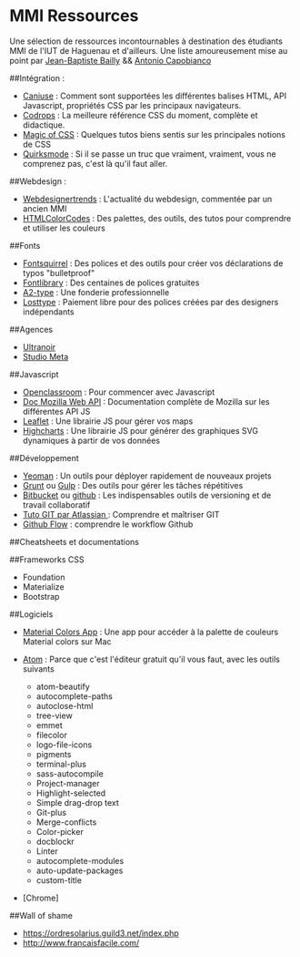 # MMI Ressources
Une sélection de ressources incontournables à destination des étudiants MMI de l'IUT de Haguenau et d'ailleurs.
Une liste amoureusement mise au point par [Jean-Baptiste Bailly](https://twitter.com/justinbasile) && [Antonio Capobianco](https://twitter.com/LamiTransalpin)


##Intégration :
* [Caniuse](http://caniuse.com/) : Comment sont supportées les différentes balises HTML, API Javascript, propriétés CSS par les principaux navigateurs.
* [Codrops](http://tympanus.net/codrops/css_reference/) : La meilleure référence CSS du moment, complète et didactique.
* [Magic of CSS](http://adamschwartz.co/magic-of-css/) : Quelques tutos biens sentis sur les principales notions de CSS
* [Quirksmode](http://www.quirksmode.org/) : Si il se passe un truc que vraiment, vraiment, vous ne comprenez pas, c'est là qu'il faut aller.


##Webdesign :
* [Webdesignertrends](http://www.webdesignertrends.com/) : L'actualité du webdesign, commentée par un ancien MMI
* [HTMLColorCodes](http://htmlcolorcodes.com/) : Des palettes, des outils, des tutos pour comprendre et utiliser les couleurs


##Fonts
* [Fontsquirrel](https://www.fontsquirrel.com/) : Des polices et des outils pour créer vos déclarations de typos "bulletproof"
* [Fontlibrary](fontlibrary.org) : Des centaines de polices gratuites
* [A2-type](a2-type.co.uk) : Une fonderie professionnelle
* [Losttype](losttype.com) : Paiement libre pour des polices créées par des designers indépendants

##Agences
* [Ultranoir](http://www.ultranoir.com/fr/)
* [Studio Meta](http://www.studiometa.fr/)



##Javascript
* [Openclassroom](https://openclassrooms.com/courses/dynamisez-vos-sites-web-avec-javascript) : Pour commencer avec Javascript
* [Doc Mozilla Web API](https://developer.mozilla.org/fr/docs/Web/API) : Documentation complète de Mozilla sur les différentes API JS
* [Leaflet](http://leafletjs.com/) : Une librairie JS pour gérer vos maps
* [Highcharts](http://www.highcharts.com/) : Une librairie JS pour générer des graphiques SVG dynamiques à partir de vos données

##Développement
* [Yeoman](http://yeoman.io/) : Un outils pour déployer rapidement de nouveaux projets
* [Grunt](http://gruntjs.com/) ou [Gulp](http://gulpjs.com/) : Des outils pour gérer les tâches répétitives
* [Bitbucket](https://bitbucket.org/) ou [github](https://github.com/) : Les indispensables outils de versioning et de travail collaboratif
* [Tuto GIT par Atlassian ](https://www.atlassian.com/git/tutorials/) : Comprendre et maîtriser GIT
* [Github Flow](https://guides.github.com/introduction/flow/) : comprendre le workflow Github

##Cheatsheets et documentations


##Frameworks CSS
* Foundation
* Materialize
* Bootstrap

##Logiciels
* [Material Colors App](https://github.com/romannurik/MaterialColorsApp) : Une app pour accéder à la palette de couleurs Material colors sur Mac
* [Atom](https://atom.io/) : Parce que c'est l'éditeur gratuit qu'il vous faut, avec les outils suivants
  * atom-beautify
  * autocomplete-paths
  * autoclose-html
  * tree-view
  * emmet
  * filecolor
  * logo-file-icons
  * pigments
  * terminal-plus
  * sass-autocompile
  * Project-manager
  * Highlight-selected
  * Simple drag-drop text
  * Git-plus
  * Merge-conflicts
  * Color-picker
  * docblockr
  * Linter
  * autocomplete-modules
  * auto-update-packages
  * custom-title

* [Chrome]

##Wall of shame
- https://ordresolarius.guild3.net/index.php
- http://www.francaisfacile.com/
